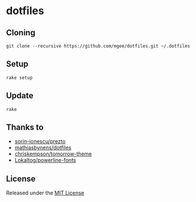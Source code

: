 dotfiles
========

## Cloning

`git clone --recursive https://github.com/mgee/dotfiles.git ~/.dotfiles`

## Setup

`rake setup`

## Update

`rake`

## Thanks to

- [sorin-ionescu/prezto](https://github.com/sorin-ionescu/prezto.git)
- [mathiasbynens/dotfiles](https://github.com/mathiasbynens/dotfiles.git)
- [chriskempson/tomorrow-theme](https://github.com/chriskempson/tomorrow-theme.git)
- [Lokaltog/powerline-fonts](https://github.com/Lokaltog/powerline-fonts.git)

## License

Released under the [MIT License](LICENSE)
